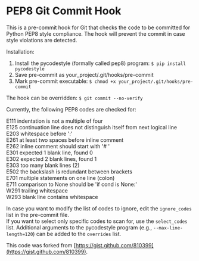 PEP8 Git Commit Hook
====================

This is a pre-commit hook for Git that checks the code to be committed
for Python PEP8 style compliance.  The hook will prevent the commit in
case style violations are detected.

Installation:

1. Install the pycodestyle (formally called pep8) program: ```$ pip install pycodestyle```
2. Save pre-commit as your_project/.git/hooks/pre-commit
3. Mark pre-commit executable: ```$ chmod +x your_project/.git/hooks/pre-commit```

The hook can be overridden: ```$ git commit --no-verify```

Currently, the following PEP8 codes are checked for:

E111 indentation is not a multiple of four   
E125 continuation line does not distinguish itself from next logical line   
E203 whitespace before ':'   
E261 at least two spaces before inline comment   
E262 inline comment should start with '# '   
E301 expected 1 blank line, found 0   
E302 expected 2 blank lines, found 1   
E303 too many blank lines (2)   
E502 the backslash is redundant between brackets   
E701 multiple statements on one line (colon)   
E711 comparison to None should be 'if cond is None:'   
W291 trailing whitespace   
W293 blank line contains whitespace   

In case you want to modify the list of codes to ignore, edit the
```ignore_codes``` list in the pre-commit file.   
If you want to select only specific codes to scan for, use the
```select_codes``` list.
Additional arguments to the pycodestyle program (e.g., ```--max-line-length=120```) can be added to the ```overrides``` list.

This code was forked from [https://gist.github.com/810399](https://gist.github.com/810399).
